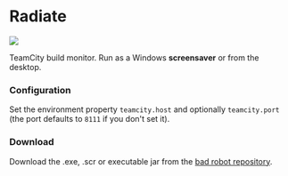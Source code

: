 # Radiate
[![](https://travis-ci.org/tobyweston/radiate.png?branch=master)](https://travis-ci.org/tobyweston/radiate)

TeamCity build monitor. Run as a Windows **screensaver** or from the desktop.

### Configuration

Set the environment property `teamcity.host` and optionally `teamcity.port` (the port defaults to `8111` if you don't set it).

### Download

Download the .exe, .scr or executable jar from the [bad robot repository](http://robotooling.com/maven/bad/robot/radiate/).
